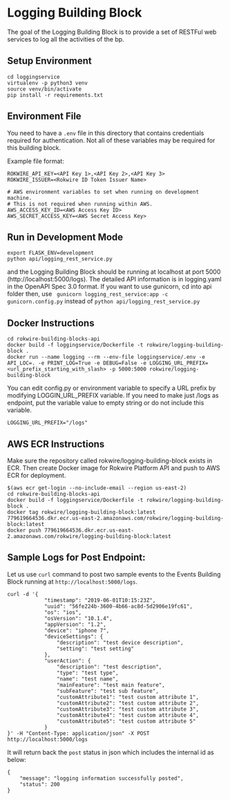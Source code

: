 # Logging Building Block

The goal of the Logging Building Block is to provide a set of RESTFul web services to log all the activities of the bp.
                      

## Setup Environment
```
cd loggingservice
virtualenv -p python3 venv
source venv/bin/activate
pip install -r requirements.txt
```

## Environment File

You need to have a `.env` file in this directory that contains credentials required for authentication. 
Not all of these variables may be required for this building block. 

Example file format:

```
ROKWIRE_API_KEY=<API Key 1>,<API Key 2>,<API Key 3>
ROKWIRE_ISSUER=<Rokwire ID Token Issuer Name>

# AWS environment variables to set when running on development machine. 
# This is not required when running within AWS.
AWS_ACCESS_KEY_ID=<AWS Access Key ID>
AWS_SECRET_ACCESS_KEY=<AWS Secret Access Key>
```

## Run in Development Mode
```
export FLASK_ENV=development	
python api/logging_rest_service.py
```
and the Logging Building Block should be running at localhost at port 5000 (http://localhost:5000/logs).
The detailed API information is in logging.yaml in the OpenAPI Spec 3.0 format.
If you want to use gunicorn, cd into api folder then, use ` gunicorn logging_rest_service:app -c gunicorn.config.py` instead of `python api/logging_rest_service.py` 

## Docker Instructions
```
cd rokwire-building-blocks-api
docker build -f loggingservice/Dockerfile -t rokwire/logging-building-block .
docker run --name logging --rm --env-file loggingservice/.env -e API_LOC=. -e PRINT_LOG=True -e DEBUG=False -e LOGGING_URL_PREFIX=<url_prefix_starting_with_slash> -p 5000:5000 rokwire/logging-building-block
```
You can edit config.py or environment variable to specify a URL prefix by modifying LOGGIN_URL_PREFIX variable.
If you need to make just /logs as endpoint, put the variable value to empty string or do not include this variable.
```
LOGGING_URL_PREFIX="/logs"
```

## AWS ECR Instructions

Make sure the repository called rokwire/logging-building-block exists in ECR. Then create Docker image for Rokwire Platform API and push to AWS ECR for deployment.

```
$(aws ecr get-login --no-include-email --region us-east-2)
cd rokwire-building-blocks-api
docker build -f loggingservice/Dockerfile -t rokwire/logging-building-block .
docker tag rokwire/logging-building-block:latest 779619664536.dkr.ecr.us-east-2.amazonaws.com/rokwire/logging-building-block:latest
docker push 779619664536.dkr.ecr.us-east-2.amazonaws.com/rokwire/logging-building-block:latest
```

## Sample Logs for Post Endpoint:

Let us use ```curl``` command to post two sample events to the Events Building Block running at `http://localhost:5000/logs`.

```
curl -d '{
            "timestamp": "2019-06-01T10:15:23Z",
            "uuid": "56fe224b-3600-4b66-ac8d-5d2906e19fc61",
            "os": "ios",
            "osVersion": "10.1.4",
            "appVersion": "1.2",
            "device": "iphone 7",
            "deviceSettings": {
                "description": "test device description",
                "setting": "test setting"
            },
            "userAction": {
                "description": "test description",
                "type": "test type",
                "name": "test name",
                "mainFeature": "test main feature",
                "subFeature": "test sub feature",
                "customAttribute1": "test custom attribute 1",
                "customAttribute2": "test custom attribute 2",
                "customAttribute3": "test custom attribute 3",
                "customAttribute4": "test custom attribute 4",
                "customAttribute5": "test custom attribute 5"
            }
}' -H "Content-Type: application/json" -X POST http://localhost:5000/logs
```

It will return back the `post` status in json which includes the internal id as below:

```
{
    "message": "logging information successfully posted",
    "status": 200
}
```


